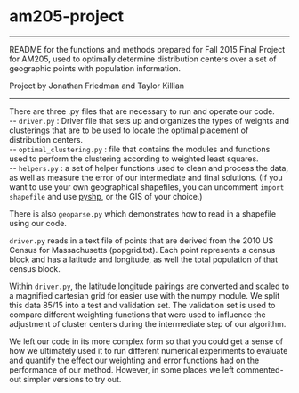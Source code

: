 # am205-project

****************************************************************
README for the functions and methods prepared for Fall 2015 Final Project for AM205, used to optimally determine distribution centers over a set of geographic points with population information. 

Project by Jonathan Friedman and Taylor Killian
***************************************************************
There are three .py files that are necessary to run and operate our code.  
-- <code>driver.py</code> : Driver file that sets up and organizes the types of weights and clusterings that are to be used to locate the optimal placement of distribution centers.    
-- <code>optimal_clustering.py</code> : file that contains the modules and functions used to perform the clustering according to weighted least squares.    
-- <code>helpers.py</code> : a set of helper functions used to clean and process the data, as well as measure the error of our intermediate and final solutions. (If you want to use your own geographical shapefiles, you can uncomment <code>import shapefile</code> and use [pyshp](https://github.com/GeospatialPython/pyshp), or the GIS of your choice.) 

There is also <code>geoparse.py</code> which demonstrates how to read in a shapefile using our code.

<code>driver.py</code> reads in a text file of points that are derived from the 2010 US Census for Massachusetts (popgrid.txt). Each point represents a census block and has a latitude and longitude, as well the total population of that census block.

Within <code>driver.py</code>, the latitude,longitude pairings are converted and scaled to a magnified cartesian grid for easier use with the numpy module. We split this data 85/15 into a test and validation set. The validation set is used to compare different weighting functions that were used to influence the adjustment of cluster centers during the intermediate step of our algorithm.

We left our code in its more complex form so that you could get a sense of how we ultimately used it to run different numerical experiments to evaluate and quantify the effect our weighting and error functions had on the performance of our method. However, in some places we left commented-out simpler versions to try out. 
